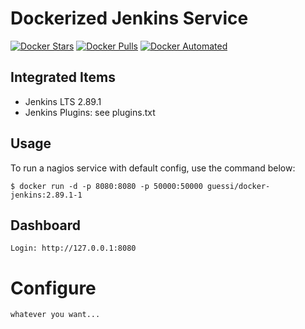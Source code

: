 # Dockerized Jenkins Service

[![Docker Stars](https://img.shields.io/docker/stars/guessi/docker-jenkins.svg)](https://hub.docker.com/r/guessi/docker-jenkins/)
[![Docker Pulls](https://img.shields.io/docker/pulls/guessi/docker-jenkins.svg)](https://hub.docker.com/r/guessi/docker-jenkins/)
[![Docker Automated](https://img.shields.io/docker/automated/guessi/docker-jenkins.svg)](https://hub.docker.com/r/guessi/docker-jenkins/)


## Integrated Items

* Jenkins LTS 2.89.1
* Jenkins Plugins: see plugins.txt


## Usage

To run a nagios service with default config, use the command below:

    $ docker run -d -p 8080:8080 -p 50000:50000 guessi/docker-jenkins:2.89.1-1


## Dashboard

    Login: http://127.0.0.1:8080


# Configure

    whatever you want...
